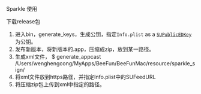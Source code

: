 Sparkle 使用

下载release包

1. 进入bin，generate_keys，生成公钥，指定`Info.plist` as a [`SUPublicEDKey`](https://sparkle-project.org/documentation/customization/) 为公钥。
2. 发布新版本，将新版本的.app，压缩成zip，放到某一路径。
3. 生成xml文件， $ generate_appcast /Users/wenghengcong/MyApps/BeeFun/BeeFunMac/resource/sparkle_sign/
4. 将xml文件放到https路径，并指定Info.plist中的SUFeedURL
5. 将压缩zip包上传到xml中指定的路径。